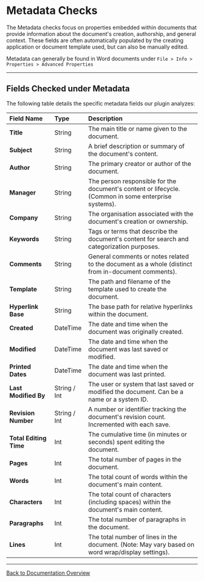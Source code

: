 # Metadata Checks

The Metadata checks focus on properties embedded within documents that provide information about the document's creation, authorship, and general context. These fields are often automatically populated by the creating application or document template used, but can also be manually edited.

Metadata can generally be found in Word documents under `File > Info > Properties > Advanced Properties`

---

## Fields Checked under Metadata

The following table details the specific metadata fields our plugin analyzes:

| Field Name           | Type         | Description 
| :------------------- | :----------- | :-----------------------------------------------------------------------------------------------------
| **Title** | String       | The main title or name given to the document.| Quickly identify document purpose; ensure consistent naming conventions.|
| **Subject** | String       | A brief description or summary of the document's content.|
| **Author** | String       | The primary creator or author of the document.  |
| **Manager** | String       | The person responsible for the document's content or lifecycle. (Common in some enterprise systems).|
| **Company** | String       | The organisation associated with the document's creation or ownership.                 |                
| **Keywords** | String       | Tags or terms that describe the document's content for search and categorization purposes.  |            
| **Comments** | String       | General comments or notes related to the document as a whole (distinct from in-document comments).   |
| **Template** | String       | The path and filename of the template used to create the document.                     |               
| **Hyperlink Base** | String       | The base path for relative hyperlinks within the document.                   |                      
| **Created** | DateTime     | The date and time when the document was originally created.                         |              
| **Modified** | DateTime     | The date and time when the document was last saved or modified.                   |        
| **Printed Dates** | DateTime     | The date and time when the document was last printed.                                |                
| **Last Modified By** | String / Int | The user or system that last saved or modified the document. Can be a name or a system ID.  |           
| **Revision Number** | String / Int | A number or identifier tracking the document's revision count. Incremented with each save.   |       
| **Total Editing Time** | Int          | The cumulative time (in minutes or seconds) spent editing the document.          |               
| **Pages** | Int          | The total number of pages in the document.                    |                                       
| **Words** | Int          | The total count of words within the document's main content.   |                                     
| **Characters** | Int          | The total count of characters (including spaces) within the document's main content.|               
| **Paragraphs** | Int          | The total number of paragraphs in the document.                                    |                    
| **Lines** | Int          | The total number of lines in the document. (Note: May vary based on word wrap/display settings).     |

---

[Back to Documentation Overview](index.md)
